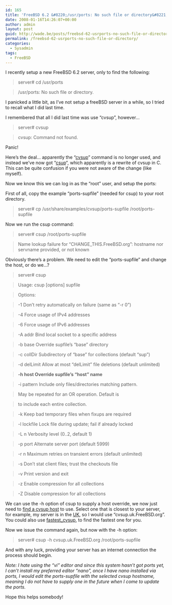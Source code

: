 ```yaml
---
id: 165
title: 'FreeBSD 6.2 &#8220;/usr/ports: No such file or directory&#8221;'
date: 2008-01-16T14:26:07+00:00
author: admin
layout: post
guid: http://wade.be/posts/freebsd-62-usrports-no-such-file-or-directory
permalink: /freebsd-62-usrports-no-such-file-or-directory/
categories:
  - Sysadmin
tags:
  - FreeBSD
---
```

<p class="lead">
  I recently setup a new FreeBSD 6.2 server, only to find the following:
</p>

> server# cd /usr/ports
  
> /usr/ports: No such file or directory.

<!--more-->I panicked a little bit, as I&#8217;ve not setup a freeBSD server in a while, so I tried to recall what I did last time.

I remembered that all I did last time was use &#8220;cvsup&#8221;, however&#8230;

> server# cvsup
  
> cvsup: Command not found.

Panic!

Here&#8217;s the deal&#8230; apparently the &#8220;[cvsup](http://www.freebsd.org/doc/en_US.ISO8859-1/books/handbook/cvsup.html)&#8221; command is no longer used, and instead we&#8217;ve now got &#8220;[csup](http://www.freshports.org/net/csup/)&#8220;, which apparently is a rewrite of cvsup in C. This can be quite confusion if you were not aware of the change (like myself).

Now we know this we can log in as the &#8220;root&#8221; user, and setup the ports:

First of all, copy the example &#8220;ports-supfile&#8221; (needed for csup) to your root directory.

> server# cp /usr/share/examples/cvsup/ports-supfile /root/ports-supfile

Now we run the csup command:

> server# <span class="postbody">csup /root/ports-supfile</span>
  
> Name lookup failure for &#8220;CHANGE_THIS.FreeBSD.org&#8221;: hostname nor servname provided, or not known

Obviously there&#8217;s a problem. We need to edit the &#8220;ports-supfile&#8221; and change the host, or do we&#8230;?

> server# csup
  
> Usage: csup [options] supfile
  
> Options:
  
> -1 Don&#8217;t retry automatically on failure (same as &#8220;-r 0&#8221;)
  
> -4 Force usage of IPv4 addresses
  
> -6 Force usage of IPv6 addresses
  
> -A addr Bind local socket to a specific address
  
> -b base Override supfile&#8217;s &#8220;base&#8221; directory
  
> -c collDir Subdirectory of &#8220;base&#8221; for collections (default &#8220;sup&#8221;)
  
> -d delLimit Allow at most &#8220;delLimit&#8221; file deletions (default unlimited)
  
> **-h host Override supfile&#8217;s &#8220;host&#8221; name**
  
> -i pattern Include only files/directories matching pattern.
  
> May be repeated for an OR operation. Default is
  
> to include each entire collection.
  
> -k Keep bad temporary files when fixups are required
  
> -l lockfile Lock file during update; fail if already locked
  
> -L n Verbosity level (0..2, default 1)
  
> -p port Alternate server port (default 5999)
  
> -r n Maximum retries on transient errors (default unlimited)
  
> -s Don&#8217;t stat client files; trust the checkouts file
  
> -v Print version and exit
  
> -z Enable compression for all collections
  
> -Z Disable compression for all collections

We can use the -h option of csup to supply a host override, we now just need to [find a cvsup host](http://www.freebsd.org/doc/en_US.ISO8859-1/books/handbook/cvsup.html#CVSUP-MIRRORS) to use. Select one that is closest to your server, for example, my server is in the [UK](http://www.freebsd.org/doc/en_US.ISO8859-1/books/handbook/cvsup.html#HANDBOOK-MIRRORS-CHAPTER-SGML-MIRRORS-UK-CVSUP), so I would use &#8220;cvsup.uk.FreeBSD.org&#8221;. You could also use [fastest_cvsup](http://www.freshports.org/sysutils/fastest_cvsup/), to find the fastest one for you.

Now we issue the command again, but now with the -h option:

> server# <span class="postbody">csup -h </span>cvsup.uk.FreeBSD.org <span class="postbody">/root/ports-supfile</span>

And with any luck, providing your server has an internet connection the process should begin.

_Note: I hate using the &#8220;vi&#8221; editor and since this system hasn&#8217;t got ports yet, I can&#8217;t install my preferred editor &#8220;nano&#8221;, once I have nano installed via ports, I would edit the ports-supfile with the selected cvsup hostname, meaning I do not have to supply one in the future when I come to update the ports._

Hope this helps somebody!